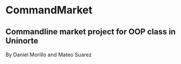 # CommandMarket
## Commandline market project for OOP class in Uninorte
By Daniel Morillo and Mateo Suarez
